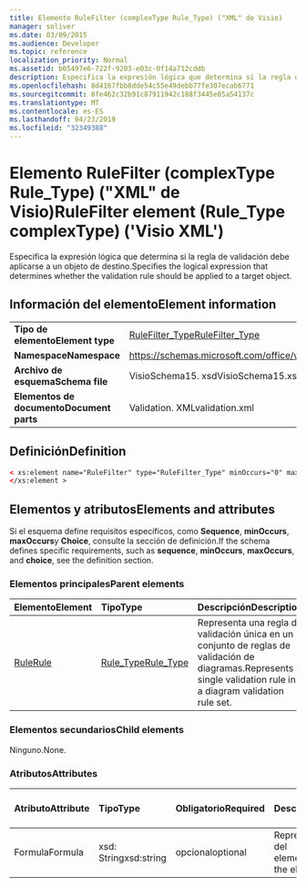 ```yaml
---
title: Elemento RuleFilter (complexType Rule_Type) ("XML" de Visio)
manager: soliver
ms.date: 03/09/2015
ms.audience: Developer
ms.topic: reference
localization_priority: Normal
ms.assetid: b05497e6-722f-9203-e03c-0f14a712cddb
description: Especifica la expresión lógica que determina si la regla de validación debe aplicarse a un objeto de destino.
ms.openlocfilehash: 8d4167fbb8dde54c55e49debb77fe307ecab6771
ms.sourcegitcommit: 8fe462c32b91c87911942c188f3445e85a54137c
ms.translationtype: MT
ms.contentlocale: es-ES
ms.lasthandoff: 04/23/2019
ms.locfileid: "32349388"
---
```

# <a name="rulefilter-element-ruletype-complextype-visio-xml"></a><span data-ttu-id="0ba6b-103">Elemento RuleFilter (complexType Rule_Type) ("XML" de Visio)</span><span class="sxs-lookup"><span data-stu-id="0ba6b-103">RuleFilter element (Rule_Type complexType) ('Visio XML')</span></span>

<span data-ttu-id="0ba6b-104">Especifica la expresión lógica que determina si la regla de validación debe aplicarse a un objeto de destino.</span><span class="sxs-lookup"><span data-stu-id="0ba6b-104">Specifies the logical expression that determines whether the validation rule should be applied to a target object.</span></span>
  
## <a name="element-information"></a><span data-ttu-id="0ba6b-105">Información del elemento</span><span class="sxs-lookup"><span data-stu-id="0ba6b-105">Element information</span></span>

|||
|:-----|:-----|
|<span data-ttu-id="0ba6b-106">**Tipo de elemento**</span><span class="sxs-lookup"><span data-stu-id="0ba6b-106">**Element type**</span></span> <br/> |[<span data-ttu-id="0ba6b-107">RuleFilter_Type</span><span class="sxs-lookup"><span data-stu-id="0ba6b-107">RuleFilter_Type</span></span>](rulefilter_type-complextypevisio-xml.md) <br/> |
|<span data-ttu-id="0ba6b-108">**Namespace**</span><span class="sxs-lookup"><span data-stu-id="0ba6b-108">**Namespace**</span></span> <br/> |https://schemas.microsoft.com/office/visio/2012/main  <br/> |
|<span data-ttu-id="0ba6b-109">**Archivo de esquema**</span><span class="sxs-lookup"><span data-stu-id="0ba6b-109">**Schema file**</span></span> <br/> |<span data-ttu-id="0ba6b-110">VisioSchema15. xsd</span><span class="sxs-lookup"><span data-stu-id="0ba6b-110">VisioSchema15.xsd</span></span>  <br/> |
|<span data-ttu-id="0ba6b-111">**Elementos de documento**</span><span class="sxs-lookup"><span data-stu-id="0ba6b-111">**Document parts**</span></span> <br/> |<span data-ttu-id="0ba6b-112">Validation. XML</span><span class="sxs-lookup"><span data-stu-id="0ba6b-112">validation.xml</span></span>  <br/> |
   
## <a name="definition"></a><span data-ttu-id="0ba6b-113">Definición</span><span class="sxs-lookup"><span data-stu-id="0ba6b-113">Definition</span></span>

```XML
< xs:element name="RuleFilter" type="RuleFilter_Type" minOccurs="0" maxOccurs="1" >
</xs:element >
```

## <a name="elements-and-attributes"></a><span data-ttu-id="0ba6b-114">Elementos y atributos</span><span class="sxs-lookup"><span data-stu-id="0ba6b-114">Elements and attributes</span></span>

<span data-ttu-id="0ba6b-115">Si el esquema define requisitos específicos, como **Sequence**, **minOccurs**, **maxOccurs**y **Choice**, consulte la sección de definición.</span><span class="sxs-lookup"><span data-stu-id="0ba6b-115">If the schema defines specific requirements, such as **sequence**, **minOccurs**, **maxOccurs**, and **choice**, see the definition section.</span></span> 
  
### <a name="parent-elements"></a><span data-ttu-id="0ba6b-116">Elementos principales</span><span class="sxs-lookup"><span data-stu-id="0ba6b-116">Parent elements</span></span>

|<span data-ttu-id="0ba6b-117">**Elemento**</span><span class="sxs-lookup"><span data-stu-id="0ba6b-117">**Element**</span></span>|<span data-ttu-id="0ba6b-118">**Tipo**</span><span class="sxs-lookup"><span data-stu-id="0ba6b-118">**Type**</span></span>|<span data-ttu-id="0ba6b-119">**Descripción**</span><span class="sxs-lookup"><span data-stu-id="0ba6b-119">**Description**</span></span>|
|:-----|:-----|:-----|
|[<span data-ttu-id="0ba6b-120">Rule</span><span class="sxs-lookup"><span data-stu-id="0ba6b-120">Rule</span></span>](rule-element-ruleset_type-complextypevisio-xml.md) <br/> |[<span data-ttu-id="0ba6b-121">Rule_Type</span><span class="sxs-lookup"><span data-stu-id="0ba6b-121">Rule_Type</span></span>](rule_type-complextypevisio-xml.md) <br/> |<span data-ttu-id="0ba6b-122">Representa una regla de validación única en un conjunto de reglas de validación de diagramas.</span><span class="sxs-lookup"><span data-stu-id="0ba6b-122">Represents a single validation rule in a diagram validation rule set.</span></span>  <br/> |
   
### <a name="child-elements"></a><span data-ttu-id="0ba6b-123">Elementos secundarios</span><span class="sxs-lookup"><span data-stu-id="0ba6b-123">Child elements</span></span>

<span data-ttu-id="0ba6b-124">Ninguno.</span><span class="sxs-lookup"><span data-stu-id="0ba6b-124">None.</span></span>
  
### <a name="attributes"></a><span data-ttu-id="0ba6b-125">Atributos</span><span class="sxs-lookup"><span data-stu-id="0ba6b-125">Attributes</span></span>

|<span data-ttu-id="0ba6b-126">**Atributo**</span><span class="sxs-lookup"><span data-stu-id="0ba6b-126">**Attribute**</span></span>|<span data-ttu-id="0ba6b-127">**Tipo**</span><span class="sxs-lookup"><span data-stu-id="0ba6b-127">**Type**</span></span>|<span data-ttu-id="0ba6b-128">**Obligatorio**</span><span class="sxs-lookup"><span data-stu-id="0ba6b-128">**Required**</span></span>|<span data-ttu-id="0ba6b-129">**Descripción**</span><span class="sxs-lookup"><span data-stu-id="0ba6b-129">**Description**</span></span>|<span data-ttu-id="0ba6b-130">**Posibles valores**</span><span class="sxs-lookup"><span data-stu-id="0ba6b-130">**Possible values**</span></span>|
|:-----|:-----|:-----|:-----|:-----|
|<span data-ttu-id="0ba6b-131">Formula</span><span class="sxs-lookup"><span data-stu-id="0ba6b-131">Formula</span></span>  <br/> |<span data-ttu-id="0ba6b-132">xsd: String</span><span class="sxs-lookup"><span data-stu-id="0ba6b-132">xsd:string</span></span>  <br/> |<span data-ttu-id="0ba6b-133">opcional</span><span class="sxs-lookup"><span data-stu-id="0ba6b-133">optional</span></span>  <br/> |<span data-ttu-id="0ba6b-134">Representa la fórmula del elemento.</span><span class="sxs-lookup"><span data-stu-id="0ba6b-134">Represents the element's formula.</span></span>  <br/> |<span data-ttu-id="0ba6b-135">Valores de xsd: String.</span><span class="sxs-lookup"><span data-stu-id="0ba6b-135">Values of the xsd:string.</span></span>  <br/> |
   

